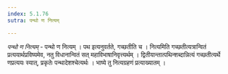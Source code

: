 ```yaml
---
index: 5.1.76
sutra: पन्थो ण नित्यम्

---
```

_पन्थो ण नित्यम्_ - पन्थो ण नित्यम् । पथ इत्यनुवर्तते, गच्छतीति च । नित्यमिति गच्छतीत्यत्रान्वितं प्रत्ययार्थप्रविष्यमेव, नतु विधानान्वितं सत् महाविभाषानिवृत्त्यर्थम् । द्वितीयान्तात्पथिन्शब्दान्नित्यं गच्छतीत्यर्थे णप्रत्ययः स्यात्, प्रकृतेः पन्थादेशश्चेत्यर्थः । भाष्ये तु नित्यग्रहणं प्रत्याख्यातम् ।